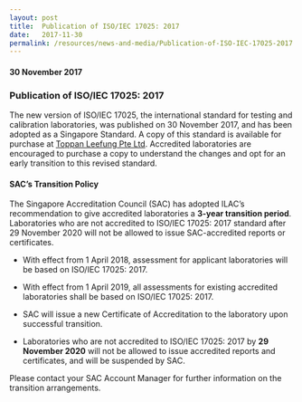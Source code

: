 ```yaml
---
layout: post
title:  Publication of ISO/IEC 17025: 2017
date:   2017-11-30
permalink: /resources/news-and-media/Publication-of-ISO-IEC-17025-2017
---
```

#### 30 November 2017
### **Publication of ISO/IEC 17025: 2017**

The new version of ISO/IEC 17025, the international standard for testing and calibration laboratories, was published on 30 November 2017, and has been adopted as a Singapore Standard.  A copy of this standard is available for purchase at [Toppan Leefung Pte Ltd](https://www.singaporestandardseshop.sg/).  Accredited laboratories are encouraged to purchase a copy to understand the changes and opt for an early transition to this revised standard.

#### **SAC’s Transition Policy**

The Singapore Accreditation Council (SAC) has adopted ILAC’s recommendation to give accredited laboratories a **3-year transition period**. Laboratories who are not accredited to ISO/IEC 17025: 2017 standard after 29 November 2020 will not be allowed to issue SAC-accredited reports or certificates.

* With effect from 1 April 2018, assessment for applicant laboratories will be based on ISO/IEC 17025: 2017.

* With effect from 1 April 2019, all assessments for existing accredited laboratories shall be based on ISO/IEC 17025: 2017.

* SAC will issue a new Certificate of Accreditation to the laboratory upon successful transition.

* Laboratories who are not accredited to ISO/IEC 17025: 2017 by **29 November 2020** will not be allowed to issue accredited reports and certificates, and will be suspended by SAC.

Please contact your SAC Account Manager for further information on the transition arrangements.
